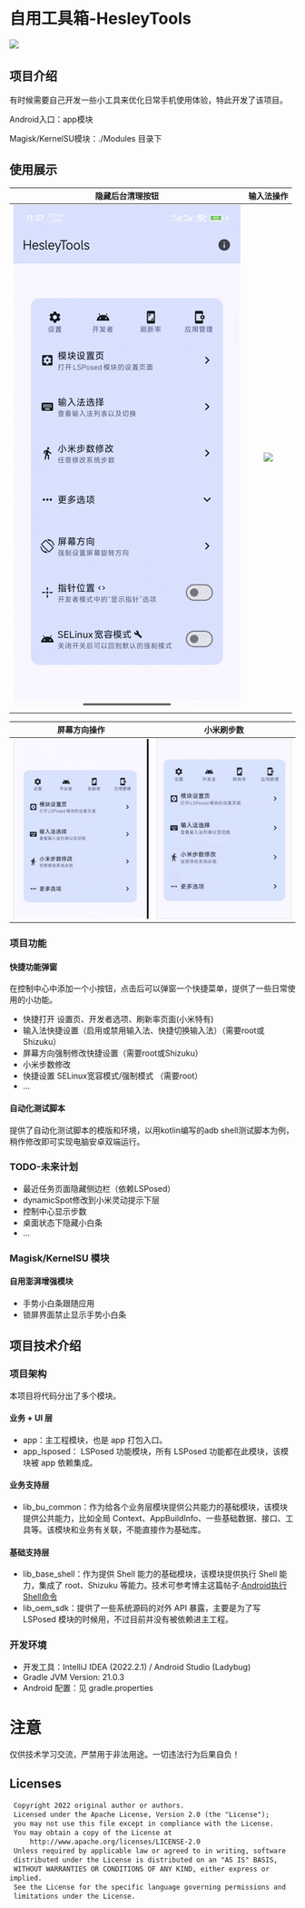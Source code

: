 # 自用工具箱-HesleyTools

![](https://img.shields.io/hexpm/l/plug.svg)

## 项目介绍

有时候需要自己开发一些小工具来优化日常手机使用体验，特此开发了该项目。

Android入口：app模块

Magisk/KernelSU模块：./Modules 目录下

## 使用展示

|            隐藏后台清理按钮             |          输入法操作           |
|:-------------------------------:|:------------------------:|
| ![](docs/images/hide_clean.gif) | ![](docs/images/ime.gif) |

|           屏幕方向操作            |           小米刷步数            |
|:---------------------------:|:--------------------------:|
| ![](docs/images/screen.gif) | ![](docs/images/steps.gif) |

### 项目功能

#### 快捷功能弹窗

在控制中心中添加一个小按钮，点击后可以弹窗一个快捷菜单，提供了一些日常使用的小功能。

- 快捷打开 设置页、开发者选项、刷新率页面(小米特有)
- 输入法快捷设置（启用或禁用输入法、快捷切换输入法）（需要root或Shizuku）
- 屏幕方向强制修改快捷设置（需要root或Shizuku）
- 小米步数修改
- 快捷设置 SELinux宽容模式/强制模式 （需要root）
- ...

#### 自动化测试脚本

提供了自动化测试脚本的模版和环境，以用kotlin编写的adb shell测试脚本为例，稍作修改即可实现电脑安卓双端运行。

### TODO-未来计划

- 最近任务页面隐藏侧边栏（依赖LSPosed）
- dynamicSpot修改到小米灵动提示下层
- 控制中心显示步数
- 桌面状态下隐藏小白条
- ...

### Magisk/KernelSU 模块

#### 自用澎湃增强模块

- 手势小白条跟随应用
- 锁屏界面禁止显示手势小白条

## 项目技术介绍

### 项目架构

本项目将代码分出了多个模块。

#### 业务 + UI 层

- app：主工程模块，也是 app 打包入口。
- app_lsposed： LSPosed 功能模块，所有 LSPosed 功能都在此模块，该模块被 app 依赖集成。

#### 业务支持层

- lib_bu_common：作为给各个业务层模块提供公共能力的基础模块，该模块提供公共能力，比如全局
  Context、AppBuildInfo、一些基础数据、接口、工具等。该模块和业务有关联，不能直接作为基础库。

#### 基础支持层

- lib_base_shell：作为提供 Shell 能力的基础模块，该模块提供执行 Shell 能力，集成了 root、Shizuku 等能力。技术可参考博主这篇帖子:[Android执行Shell命令](https://blog.csdn.net/Hunter_chemistry/article/details/146188990?spm=1001.2014.3001.5501)
- lib_oem_sdk：提供了一些系统源码的对外 API 暴露，主要是为了写 LSPosed 模块的时候用，不过目前并没有被依赖进主工程。

### 开发环境

- 开发工具：IntelliJ IDEA (2022.2.1) / Android Studio (Ladybug)
- Gradle JVM Version: 21.0.3
- Android 配置：见 gradle.properties

# 注意

仅供技术学习交流，严禁用于非法用途。一切违法行为后果自负！

## Licenses

```
 Copyright 2022 original author or authors.
 Licensed under the Apache License, Version 2.0 (the "License");
 you may not use this file except in compliance with the License.
 You may obtain a copy of the License at
     http://www.apache.org/licenses/LICENSE-2.0
 Unless required by applicable law or agreed to in writing, software
 distributed under the License is distributed on an "AS IS" BASIS,
 WITHOUT WARRANTIES OR CONDITIONS OF ANY KIND, either express or implied.
 See the License for the specific language governing permissions and
 limitations under the License.
```